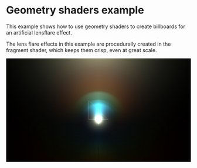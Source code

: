 # Geometry shaders example

This example shows how to use geometry shaders to create billboards
for an artificial lensflare effect.

The lens flare effects in this example are procedurally created in the
fragment shader, which keeps them crisp, even at great scale.

![Screenshot](screenshot.jpg)
